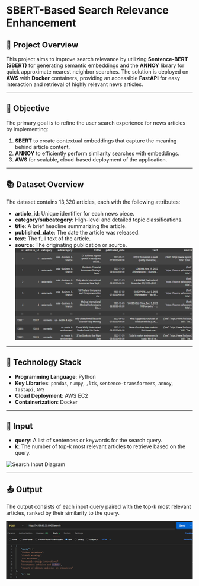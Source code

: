 # SBERT-Based Search Relevance Enhancement

## 🌟 Project Overview  
This project aims to improve search relevance by utilizing **Sentence-BERT (SBERT)** for generating semantic embeddings and the **ANNOY** library for quick approximate nearest neighbor searches. The solution is deployed on **AWS** with **Docker** containers, providing an accessible **FastAPI** for easy interaction and retrieval of highly relevant news articles.

---

## 🎯 Objective  
The primary goal is to refine the user search experience for news articles by implementing:  
1. **SBERT** to create contextual embeddings that capture the meaning behind article content.  
2. **ANNOY** to efficiently perform similarity searches with embeddings.  
3. **AWS** for scalable, cloud-based deployment of the application.

---

## 📚 Dataset Overview  
The dataset contains 13,320 articles, each with the following attributes:  
- **article_id**: Unique identifier for each news piece.  
- **category**/**subcategory**: High-level and detailed topic classifications.  
- **title**: A brief headline summarizing the article.  
- **published_date**: The date the article was released.  
- **text**: The full text of the article.  
- **source**: The originating publication or source.
  ![Alt text](images/search_relevancy.png)

---

## 🧰 Technology Stack  
- **Programming Language**: Python  
- **Key Libraries**: `pandas`, `numpy`, `,ltk`, `sentence-transformers`, `annoy`, `fastapi`, `AWS`  
- **Cloud Deployment**: AWS EC2  
- **Containerization**: Docker  

---

## 📝 Input  
- **query**: A list of sentences or keywords for the search query.  
- **k**: The number of top-k most relevant articles to retrieve based on the query.  

![Search Input Diagram](images/search_relevancy1.png)

---

## 📤 Output  
The output consists of each input query paired with the top-k most relevant articles, ranked by their similarity to the query.  

![Search Output Diagram](images/search_relevancy2.png)

